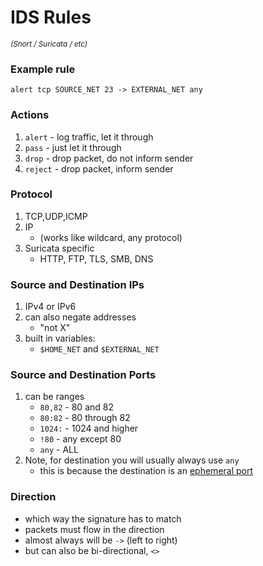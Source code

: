 # IDS Rules 

*<sub>(Snort / Suricata / etc)</sub>*

### Example rule

```
alert tcp SOURCE_NET 23 -> EXTERNAL_NET any
```

### Actions

1. `alert` - log traffic, let it through
2. `pass` - just let it through
3. `drop` - drop packet, do not inform sender
4. `reject` - drop packet, inform sender

### Protocol

1. TCP,UDP,ICMP
2. IP
    * (works like wildcard, any protocol)
3. Suricata specific
    * HTTP, FTP, TLS, SMB, DNS

### Source and Destination IPs

1. IPv4 or IPv6
2. can also negate addresses
    * "not X"
3. built in variables:
    * `$HOME_NET` and `$EXTERNAL_NET`

### Source and Destination Ports

1. can be ranges
    * `80,82` - 80 and 82
    * `80:82` - 80 through 82
    * `1024:` - 1024 and higher
    * `!80` - any except 80
    * `any` - ALL
2. Note, for destination you will usually always use `any`
    * this is because the destination is an [ephemeral port](https://unix.stackexchange.com/questions/65475/ephemeral-port-what-is-it-and-what-does-it-do)

### Direction

* which way the signature has to match
* packets must flow in the direction
* almost always will be `->` (left to right)
* but can also be bi-directional, `<>`
